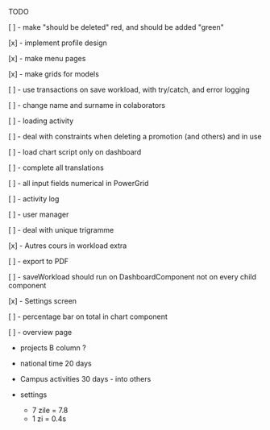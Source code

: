 TODO

[ ] - make "should be deleted" red, and should be added "green"

[x] - implement profile design

[x] - make menu pages

[x] - make grids for models

[ ] - use transactions on save workload, with try/catch, and error logging

[ ] - change name and surname in colaborators

[ ] - loading activity

[ ] - deal with constraints when deleting a promotion (and others) and in use 

[ ] - load chart script only on dashboard

[ ] - complete all translations

[ ] - all input fields numerical in PowerGrid

[ ] - activity log

[ ] - user manager

[ ] - deal with unique trigramme

[x] - Autres cours in workload extra

[ ] - export to PDF

[ ] - saveWorkload should run on DashboardComponent not on every child component

[x] - Settings screen

[ ] - percentage bar on total in chart component

[ ] - overview page

- projects B column ?

- national time 20 days
- Campus activities 30 days - into  others

- settings
    - 7 zile = 7.8
    - 1 zi = 0.4s
    
